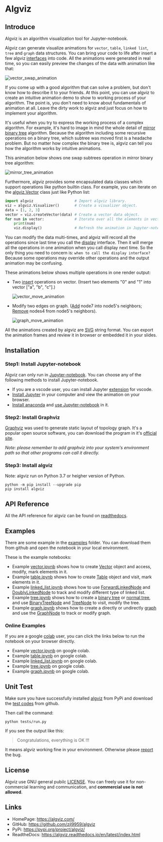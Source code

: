 # Algviz

## Introduce

Algviz is an algorithm visualization tool for Jupyter-notebook.

Algviz can generate visualize animations for `vector`, `table`, `linked list`, `tree` and `graph` data structures.
You can bring your code to life after insert a few algviz [interfaces](https://algviz.readthedocs.io/en/latest/api.html#module-algviz) into code. All the animations were 
generated in real time, so you can easily preview the changes of the data with animation like that:

![vector_swap_animation](https://raw.githubusercontent.com/zjl9959/algviz/7532a63e4301f8f7652c1c59962f1a87643839cc/docs/animation_images/vector_swap_animation.svg)

If you come up with a good algorithm that can solve a problem, but don't know how to describe it to your friends. At this point, you can use algviz to create an intuitive animation demo to show to working process of your algorithm. The point is, you don't need to know about fundamentals of animation at all. Leave the dirty work to algviz and just focus on how to implement your algorithm.

It's useful when you try to express the working process of a complex algorithm.
For example, it's hard to image in mind the whole detail of [mirror binary tree](https://medium.com/@ajinkyajawale/convert-a-binary-tree-into-its-mirror-tree-42ea44cea237) algorithm.
Because the algorithm including some recursive operations on a binary tree, which subtree was moved first is a headache problem. But no matter how complex the binary tree is, algviz can tell you how the algorithm works by intuitive animations.

This animation below shows one swap subtrees operation in mirror binary tree algorithm:

![mirror_tree_animation](https://raw.githubusercontent.com/zjl9959/algviz/7532a63e4301f8f7652c1c59962f1a87643839cc/docs/animation_images/mirror_tree_animation.svg)

Furthermore, algviz provides some encapsulated data classes which support operations like python builtin class. For example, you can iterate on the [algviz.Vector](https://algviz.readthedocs.io/en/latest/api.html#algviz.vector.Vector) class just like Python list:

```python
import algviz                   # Import algviz library.
viz = algviz.Visualizer()       # Create a visualizer object.
data = [1, 2, 3]
vector = viz.createVector(data) # Create a vector data object.
for num in vector:              # Iterate over all the elements in vector.
    print(num)
    viz.display()               # Refresh the animation in Jupyter-notebook.
```

You can modify the data multi-times, and algviz will record all the operations since last time you call the [display](https://algviz.readthedocs.io/en/latest/api.html#algviz.visual.Visualizer.display) interface. Then it will merge all the operations in one animation when you call display next time. So the only thing you need to concern is: `when to call the display interface?` Because some operations may override other operations and the output animation may be confusing.

These animations below shows multiple operations in one render output:

+ Two [insert](https://algviz.readthedocs.io/en/latest/api.html#algviz.vector.Vector.insert) operations on vector. (Insert two elements "0" and "1" into vector ["a", "b", "c"].)

    ![vector_move_animation](https://raw.githubusercontent.com/zjl9959/algviz/7532a63e4301f8f7652c1c59962f1a87643839cc/docs/animation_images/vector_move_animation.svg)

+ Modify two edges on graph. ([Add](https://algviz.readthedocs.io/en/latest/api.html#algviz.graph.GraphNode.add) node7 into node5's neighbors;
[Remove](https://algviz.readthedocs.io/en/latest/api.html#algviz.graph.GraphNode.remove) nodes4 from node5's neighbors).

    ![graph_move_animation](https://raw.githubusercontent.com/zjl9959/algviz/7532a63e4301f8f7652c1c59962f1a87643839cc/docs/animation_images/graph_move_animation.svg)

All the animations created by algviz are [SVG](https://www.w3.org/Graphics/SVG/) string format. You can export the animation frames and review it in browser or embedded it in your slides.


## Installation

### Step1: Install Jupyter-notebook

Algviz can only run in [Jupyter-notebook](https://jupyter.org/). You can choose any of the following methods to install Jupyter-notebook.

+ If you are a vscode user, you can install Jupyter [extension](https://marketplace.visualstudio.com/items?itemName=ms-toolsai.jupyter) for vscode.
+ [Install Jupyter](https://jupyter.org/install) in your computer and view the animation on your browser.
+ [Install anaconda](https://docs.anaconda.com/anaconda/install/index.html) and [use Jupyter-notebook](https://docs.anaconda.com/ae-notebooks/user-guide/basic-tasks/apps/jupyter/index.html) in it.

### Step2: Install Graphviz

[Graphviz](https://graphviz.org/) was used to generate static layout of topology graph.
It's a popular open source software, you can download the program in it's [official site](https://graphviz.org/download/).

*Note: please remember to add graphviz into your system's environment path so that other programs can call it directly.*

### Step3: Install algviz

Note: algviz run on Python 3.7 or heigher version of Python.

```shell
python -m pip install --upgrade pip
pip install algviz
```

## API Reference

All the API reference for algviz can be found on [readthedocs](https://algviz.readthedocs.io/en/latest/api.html#).

## Examples

There are some example in the [examples](https://github.com/zjl9959/algviz/tree/main/examples) folder. You can download them from github and open the notebook in your local environment.

These is the example notebooks:

+ Example [vector.ipynb](https://github.com/zjl9959/algviz/blob/main/examples/vector.ipynb) shows how to create [Vector](https://algviz.readthedocs.io/en/latest/api.html#algviz.vector.Vector) object and access, modify, mark elements in it.
+ Example [table.ipynb](https://github.com/zjl9959/algviz/blob/main/examples/table.ipynb) shows how to create [Table](https://algviz.readthedocs.io/en/latest/api.html#algviz.table.Table) object and visit, mark elements in it.
+ Example [linked_list.ipynb](https://github.com/zjl9959/algviz/blob/main/examples/linked_list.ipynb) shows how to use [ForwardLinkedNode](https://algviz.readthedocs.io/en/latest/api.html#algviz.linked_list.ForwardLinkedListNode) and [DoublyLinkedNode](https://algviz.readthedocs.io/en/latest/api.html#algviz.linked_list.DoublyLinkedListNode) to track and modify different type of linked list.
+ Example [tree.ipynb](https://github.com/zjl9959/algviz/blob/main/examples/tree.ipynb) shows how to create a [binary tree](https://algviz.readthedocs.io/en/latest/api.html#algviz.tree.parseBinaryTree) or [normal tree](https://algviz.readthedocs.io/en/latest/api.html#algviz.tree.parseTree), and use [BinaryTreeNode](https://algviz.readthedocs.io/en/latest/api.html#algviz.tree.BinaryTreeNode) and [TreeNode](https://algviz.readthedocs.io/en/latest/api.html#algviz.tree.TreeNode) to visit, modify the tree.
+ Example [graph.ipynb](https://github.com/zjl9959/algviz/blob/main/examples/graph.ipynb) shows how to create a directly or undirectly [graph](https://algviz.readthedocs.io/en/latest/api.html#algviz.graph.parseGraph) and use the [GraphNode](https://algviz.readthedocs.io/en/latest/api.html#algviz.graph.GraphNode) to track or modify graph.

### Online Examples

If you are a google [colab](https://colab.research.google.com/) user, you can click the links below to run the notebook on your browser directly.

+ Example [vector.ipynb](https://colab.research.google.com/drive/1RgAoKbiSBXdSvBg65pwu9pJp5bQL1pCs?usp=sharing) on google colab.
+ Example [table.ipynb](https://colab.research.google.com/drive/1GH6XgKDpUA2GKxiLm5tljp19wUvmnDxO?usp=sharing) on google colab.
+ Example [linked_list.ipynb](https://colab.research.google.com/drive/1rsg-6irXzQODPi6DUZhtu-pKq_r55hwV?usp=sharing) on google colab.
+ Example [tree.ipynb](https://colab.research.google.com/drive/138pnzwoS2vdhssZyTx-k5rwBQNb2Hi9N?usp=sharing) on google colab.
+ Example [graph.ipynb](https://colab.research.google.com/drive/14hF30-N9VGBb5-vkERPuURvmnB9VspU9?usp=sharing) on google colab.

## Unit Test

Make sure you have successfully installed [algviz](https://pypi.org/project/algviz/) from PyPi and download the [test codes](https://github.com/zjl9959/algviz/tree/main/tests) from github.

Then call the command:

```shell
python tests/run.py
```

If you see the output like this:

> Congratulations, everything is OK !!!

It means algviz working fine in your environment.
Otherwise please [report](https://github.com/zjl9959/algviz/issues) the bug.

## License

Algviz use GNU general pubilc [LICENSE](https://github.com/zjl9959/algviz/blob/main/LICENSE). You can freely use it for non-commercial learning and communication, and **commercial use is not allowed**.

## Links

+ HomePage: https://algviz.com/
+ GitHub: https://github.com/zjl9959/algviz
+ PyPi: https://pypi.org/project/algviz/
+ ReadtheDocs: https://algviz.readthedocs.io/en/latest/index.html
